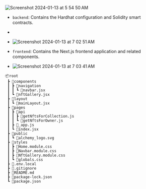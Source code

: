 
![Screenshot 2024-01-13 at 5 54 50 AM](https://github.com/sudo-self/sudo-surfer/assets/119916323/7f83a973-f5f8-4cd3-ace2-33b153e503f2)

- `backend`: Contains the Hardhat configuration and Solidity smart contracts.
-
- ![Screenshot 2024-01-13 at 7 02 51 AM](https://github.com/sudo-self/sudo-surfer/assets/119916323/66c0f0bd-33ea-4b36-bf9c-6ded2016617d)

- `frontend`: Contains the Next.js frontend application and related components.

- ![Screenshot 2024-01-13 at 7 03 41 AM](https://github.com/sudo-self/sudo-surfer/assets/119916323/4f5c27a5-ada2-4353-a81e-56849f8f8862)


```
📦root
 ┣ 📂components
 ┃ ┣ 📂navigation
 ┃ ┃ ┗ 📜navbar.jsx
 ┃ ┗ 📜nftGallery.jsx
 ┣ 📂layout
 ┃ ┗ 📜mainLayout.jsx
 ┣ 📂pages
 ┃ ┣ 📂api
 ┃ ┃ ┣ 📜getNftsForCollection.js
 ┃ ┃ ┗ 📜getNftsForOwner.js
 ┃ ┣ 📜_app.js
 ┃ ┗ 📜index.jsx
 ┣ 📂public
 ┃ ┗ 📜alchemy_logo.svg
 ┣ 📂styles
 ┃ ┣ 📜Home.module.css
 ┃ ┣ 📜Navbar.module.css
 ┃ ┣ 📜NftGallery.module.css
 ┃ ┗ 📜globals.css
 ┣ 📜.env.local
 ┣ 📜.gitignore
 ┣ 📜README.md
 ┣ 📜package-lock.json
 ┗ 📜package.json
```

